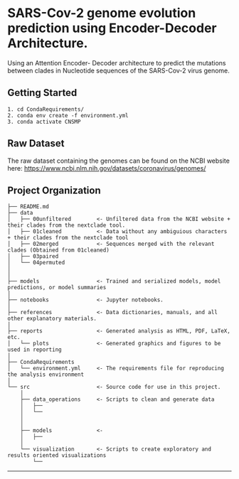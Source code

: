 SARS-Cov-2 genome evolution prediction using Encoder-Decoder Architecture.
==============================

Using an Attention Encoder- Decoder architecture to predict the mutations between clades in Nucleotide sequences of the SARS-Cov-2 virus genome.

Getting Started
------------
```angular2html
1. cd CondaRequirements/
2. conda env create -f environment.yml
3. conda activate CNSMP
```

Raw Dataset 
------------
The raw dataset containing the genomes can be found on the NCBI website here: 
https://www.ncbi.nlm.nih.gov/datasets/coronavirus/genomes/

Project Organization
------------

    ├── README.md          
    ├── data
    │   ├── 00unfiltered        <- Unfiltered data from the NCBI website + their clades from the nextclade tool.
    │   ├── 01cleaned           <- Data without any ambiguious characters + their clades from the nextclade tool
    │   ├── 02merged            <- Sequences merged with the relevant clades (Obtained from 01cleaned)
    │   ├── 03paired       
    │   └── 04permuted 
    │       
    │
    ├── models                  <- Trained and serialized models, model predictions, or model summaries
    │   
    ├── notebooks               <- Jupyter notebooks. 
    │
    ├── references              <- Data dictionaries, manuals, and all other explanatory materials.
    │
    ├── reports                 <- Generated analysis as HTML, PDF, LaTeX, etc.
    │   └── plots               <- Generated graphics and figures to be used in reporting
    │
    ├── CondaRequirements       
    │   └── environment.yml     <- The requirements file for reproducing the analysis environment
    │
    └── src                     <- Source code for use in this project.
        │
        ├── data_operations     <- Scripts to clean and generate data
        │   ├── 
        │   └── 
        │
        │
        ├── models              <- 
        │   ├── 
        │
        └── visualization       <- Scripts to create exploratory and results oriented visualizations
            └── 
    


--------
